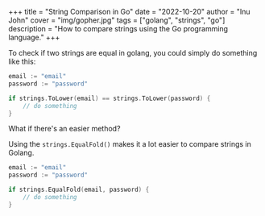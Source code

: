 +++
title = "String Comparison in Go"
date = "2022-10-20"
author = "Inu John"
cover = "img/gopher.jpg"
tags = ["golang", "strings", "go"]
description = "How to compare strings using the Go programming language."
+++

To check if two strings are equal in golang, you could simply do something like this:

```go
email := "email"
password := "password"

if strings.ToLower(email) == strings.ToLower(password) {
    // do something
}
```

What if there's an easier method?

Using the `strings.EqualFold()` makes it a lot easier to compare strings in Golang.

```go
email := "email"
password := "password"

if strings.EqualFold(email, password) {
    // do something
}
```
